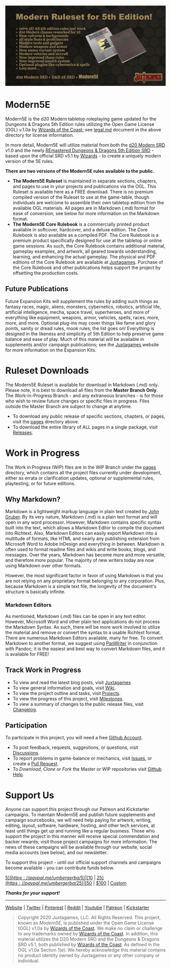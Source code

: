 ![M5E Banner](M5E-Banner.jpg)

# Modern5E

Modern5E is the d20 Modern tabletop roleplaying game updated for the Dungeons & Dragons 5th Edition rules utilizing the Open Game License (OGL) v.1.0a by [Wizards of the Coast](https://company.wizards.com); see [legal.md](https://github.com/Juxtagames/Modern5E/blob/master/legal.md) document in the above directory for license information.

In more detail, Modern5E will utilize material from both the [d20 Modern SRD](https://en.wikipedia.org/wiki/D20_Modern) v1.0 and the newly [REmastered Dungeons & Dragons 5th Edition SRD](https://ogl-srd5.com) - based upon the official SRD v5.1 by [Wizards](https://dnd.wizards.com/articles/features/systems-reference-document-srd) - to create a uniquely modern version of the 5E rules.

**There are two versions of the Modern5E rules available to the public.**

* **The Modern5E Ruleset** is maintained in separate sections, chapters, and pages to use in your projects and publications via the OGL. This Ruleset is available here as a FREE download. There is no premium compiled version of the Ruleset to use at the game-table, though individuals are welcome to assemble their own tabletop edition from the available OGL materials. All pages are in Markdown (.md) format for ease of conversion; see below for more information on the Markdown format.
* **The Modern5E Core Rulebook** is a commercially printed product available in softcover, hardcover, and a deluxe edition. The Core Rulebook is also available as a compiled PDF. The Core Rulebook is a premium product specifically designed for use at the tabletop or online game sessions. As such, the Core Rulebook contains additional material, gameplay examples, and artwork, all geared towards understanding, learning, and enhancing the actual gameplay. The physical and PDF editions of the Core Rulebook are available at [Juxtagames](https://www.juxtagames.com). Purchase of the Core Rulebook and other publications helps support the project by offsetting the production costs.

## Future Publications

Future Expansion Kits will supplement the rules by adding such things as fantasy races, magic, aliens, monsters, cybernetics, robotics, artificial life, artificial intelligence, mecha, space travel, superheroes, and more of everything like equipment, weapons, armor, vehicles, spells, races, more, more, and more. Optional plug-ins may cover things like fame and glory points, sanity or dread rules, mook rules; the list goes on! Everything is designed in the likeness and simplicity of 5th Edition to help preserve game balance and ease of play. Much of this material will be available in supplements and/or campaign publications; see the [Juxtagames](https://www.juxtagames.com) website for more information on the Expansion Kits.

# Ruleset Downloads

The Modern5E Ruleset is available for download in Markdown (.md) only. Please note, it is best to download all files from the **Master Branch Only**. The Work-in-Progress Branch - and any extraneous branches - is for those who wish to review future changes or specific files in progress. Files outside the Master Branch are subject to change at anytime.

* To download any public release of specific sections, chapters, or pages, visit the [pages](https://github.com/Juxtagames/Modern5E/tree/master/pages) directory above.
* To download the entire library of ALL pages in a single package, visit [Releases](https://github.com/Juxtagames/Modern5E/releases).

# Work in Progress

The Work in Progress (WIP) files are in the WIP Branch under the [pages](https://github.com/Juxtagames/Modern5E/tree/work-in-progress/pages) directory, which contains all the project files currently under development, either as errata or clarification updates, optional or supplemental rules, playtesting, or for future editions.

## Why Markdown?

Markdown is a lightweight markup language in plain text created by [John Gruber](https://daringfireball.net/). By its very nature, Markdown (.md) is a plain text format and will open in any word processor. However, Markdown contains specific syntax built into the text, which allows a Markdown Editor to compile the document into Richtext. Also, Markdown Editors can easily export Markdown into a multitude of formats, like HTML and nearly any publishing extension from Microsoft Word to Adobe InDesign and everything in between. Markdown is often used to format readme files and wikis and write books, blogs, and messages. Over the years, Markdown has become more and more versatile, and therefore more popular. The majority of new writers today are now using Markdown over other formats. 

However, the most significant factor in favor of using Markdown is that you are not relying on any proprietary format belonging to any corporation. Plus, because Markdown is a simple text file, the longevity of the document's structure is basically infinite.

### Markdown Editors

As mentioned, Markdown (.md) files can be open in any text editor. However, Microsoft Word and other plain text applications do not process the Markdown Syntax. As such, there will be more work involved to utilize the material and remove or convert the syntax to a usable Richtext format. There are numerous Markdown Editors available, many for free. To convert Markdown to another format, we suggest using [PanWriter](https://panwriter.com) in conjunction with Pandoc; it is the easiest and best way to convert Markdown files, and it is available for FREE!

## Track Work in Progress

 * To view and read the latest blog posts, visit [Juxtagames](https://juxtagames.com)
 * To view general information and goals, visit [Wiki](https://github.com/Juxtagames/Modern5E/wiki).
 * To view the project outline and tasks, visit [Projects](https://github.com/Juxtagames/Modern5E/projects).
 * To view the progress of this project, visit [Milestones](https://github.com/Juxtagames/Modern5E/milestones).
 * To view a summary of changes to the public release files, visit [Changelog](https://github.com/Juxtagames/Modern5E/blob/master/changelog.md).

## Participation

To participate in this project, you will need a free [Github Account](https://github.com/join).

 * To post feedback, requests, suggestions, or questions, visit [Discussions](https://github.com/Juxtagames/Modern5E/discussions).
 * To report problems in game-balance or mechanics, visit [Issues](https://github.com/Juxtagames/Modern5E/issues), or create a [Pull Request](https://github.com/Juxtagames/Modern5E/pulls).
 * To *Download*, *Clone* or *Fork* the Master or WIP repositories visit [Github Help](https://docs.github.com).

# Support Us

Anyone can support this project through our Patreon and Kickstarter campaigns. To maintain Modern5E and publish future supplements and campaign sourcebooks, we will need help paying for artwork, writing, editing, layout, software, hardware, hosting, and other tech services, at least until things get up and running like a regular business. Those who support the project in this manner will receive special commendation and backer rewards; visit those project campaigns for more information. The news of these campaigns will be available through our website, social media accounts (see below), and our newsletter.

To support this project - until our official support channels and campaigns become available - you can contribute funds below.

[$5](https://paypal.me/umbergerba/5) | [$10](https://paypal.me/umbergerba/10) | [$25](https://paypal.me/umbergerba/25) | [$50](https://paypal.me/umbergerba/50) | [$100](https://paypal.me/umbergerba/100) | [Custom](https://paypal.me/umbergerba)

***Thanks for your support!***

---

 [Website](https://shop.juxtagames.com) | [Twitter](https://twitter.com/juxtagames) | [Pinterest](https://pinterest.com/juxtagames) | [Reddit](https://reddit.com/user/juxtagames) | [Youtube](https://www.youtube.com/channel/UCckbaZDR1oRVjTFIZBthaQA) | [Patreon](https://www.patreon.com/juxtagames) | [Kickstarter](https://www.kickstarter.com/profile/juxtagames)

> Copyright 2020 Juxtagames, LLC. All Rights Reserved. This project, known as *Modern5E*, is published under the Open Game License (OGL) v1.0a by [Wizards of the Coast](https://wizards.com). We make no claim or challenge to any trademarks owned by [Wizards of the Coast](https://wizards.com). In addition, this material utilizes the D20 Modern SRD and the Dungeons & Dragons SRD v5.1, both published by [Wizards of the Coast](https://wizards.com). As defined in the OGL v1.0a Section 1(e): We hereby acknowledge this material contains no product identity owned by Juxtagames or any other company or individual.
<!--stackedit_data:
eyJkaXNjdXNzaW9ucyI6eyJ4TmhCUDNlTUpwQ0NySVFlIjp7In
N0YXJ0IjoyMDE0LCJlbmQiOjIwMTUsInRleHQiOiIuIn0sIk85
N3pSS3FtcjBnR1h6OU4iOnsic3RhcnQiOjIzNTUsImVuZCI6Mj
Q3MCwidGV4dCI6Ik9wdGlvbmFsIHBsdWctaW5zIG1heSBjb3Zl
ciB0aGluZ3MgbGlrZSBmYW1lIGFuZCBnbG9yeSBwb2ludHMsIH
Nhbml0eSBvciBkcmVhZOKApiJ9fSwiY29tbWVudHMiOnsiZVlB
UDUwSmhUWTBzMFVYNiI6eyJkaXNjdXNzaW9uSWQiOiJ4TmhCUD
NlTUpwQ0NySVFlIiwic3ViIjoiZ2g6Nzk1MzI5NDgiLCJ0ZXh0
IjoiTWF5YmUgaW5zZXJ0IGNvbnRhY3QgcG9pbnQgZm9yIGFkZG
l0aW9uYWwgaW5mb3JtYXRpb24/IiwiY3JlYXRlZCI6MTYxNDM2
NTI5Nzg3OH0sIldUVXRoMXAwZlNjbjBOQXEiOnsiZGlzY3Vzc2
lvbklkIjoiTzk3elJLcW1yMGdHWHo5TiIsInN1YiI6ImdoOjc5
NTMyOTQ4IiwidGV4dCI6IkNvbnNpZGVyIHJlbW92aW5nIHRoaX
Mgc2VjdGlvbi5cblxuQkxBSEJMQUhCTEFIIiwiY3JlYXRlZCI6
MTYxNDM2NjgxODY5N319LCJoaXN0b3J5IjpbLTE1NTg0Mzg3Mi
wzOTE1MjYzMTksMTU0ODgwNTE0OF19
-->